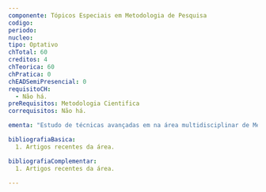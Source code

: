 ```yaml
---
componente: Tópicos Especiais em Metodologia de Pesquisa
codigo:  
periodo: 
nucleo: 
tipo: Optativo
chTotal: 60 
creditos: 4
chTeorica: 60
chPratica: 0 
chEADSemiPresencial: 0
requisitoCH:
  - Não há.
preRequisitos: Metodologia Cientifica
correquisitos: Não há.

ementa: "Estudo de técnicas avançadas em na área multidisciplinar de Metodologia de Pesquisa permitindo ao aluno conhecer o estado da arte nesta área de pesquisa."

bibliografiaBasica:
  1. Artigos recentes da área.

bibliografiaComplementar:
  1. Artigos recentes da área.

---
```

